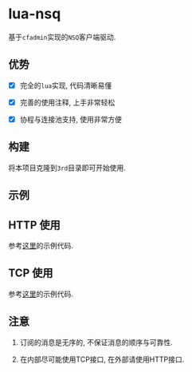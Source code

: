 # lua-nsq

  基于`cfadmin`实现的`NSQ`客户端驱动.

## 优势 

  - [x] 完全的`lua`实现, 代码清晰易懂

  - [x] 完善的使用注释, 上手非常轻松

  - [x] 协程与连接池支持, 使用非常方便
  

## 构建

  将本项目克隆到`3rd`目录即可开始使用.

## 示例

## HTTP 使用

  参考[这里](https://github.com/CandyMi/lua-nsq/blob/master/test_api.lua)的示例代码.

## TCP 使用

  参考[这里](https://github.com/CandyMi/lua-nsq/blob/master/test_mq.lua)的示例代码.

## 注意

  1. 订阅的消息是无序的, 不保证消息的顺序与可靠性.

  2. 在内部尽可能使用TCP接口, 在外部请使用HTTP接口.